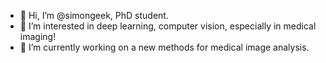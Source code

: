 - 👋 Hi, I’m @simongeek, PhD student.
- 👀 I’m interested in deep learning, computer vision, especially in medical imaging!
- 🌱 I’m currently working on a new methods for medical image analysis.
<!---
simongeek/simongeek is a ✨ special ✨ repository because its `README.md` (this file) appears on your GitHub profile.
You can click the Preview link to take a look at your changes.
--->
